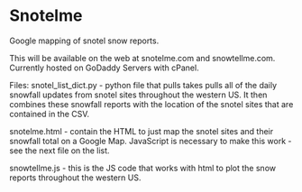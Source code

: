 # Snotelme
Google mapping of snotel snow reports.

This will be available on the web at snotelme.com and snowtellme.com. Currently hosted on GoDaddy Servers with cPanel.

Files:
snotel_list_dict.py - python file that pulls takes pulls all of the daily snowfall updates from snotel sites throughout the western US. It then combines these snowfall reports with the location of the snotel sites that are contained in the CSV.

snotelme.html - contain the HTML to just map the snotel sites and their snowfall total on a Google Map. JavaScript is necessary to make this work - see the next file on the list.

snowtellme.js - this is the JS code that works with html to plot the snow reports throughout the western US.


